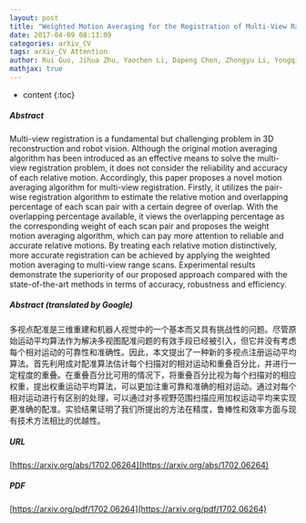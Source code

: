 ```yaml
---
layout: post
title: "Weighted Motion Averaging for the Registration of Multi-View Range Scans"
date: 2017-04-09 08:13:09
categories: arXiv_CV
tags: arXiv_CV Attention
author: Rui Guo, Jihua Zhu, Yaochen Li, Dapeng Chen, Zhongyu Li, Yongqin Zhang
mathjax: true
---
```


* content
{:toc}

##### Abstract
Multi-view registration is a fundamental but challenging problem in 3D reconstruction and robot vision. Although the original motion averaging algorithm has been introduced as an effective means to solve the multi-view registration problem, it does not consider the reliability and accuracy of each relative motion. Accordingly, this paper proposes a novel motion averaging algorithm for multi-view registration. Firstly, it utilizes the pair-wise registration algorithm to estimate the relative motion and overlapping percentage of each scan pair with a certain degree of overlap. With the overlapping percentage available, it views the overlapping percentage as the corresponding weight of each scan pair and proposes the weight motion averaging algorithm, which can pay more attention to reliable and accurate relative motions. By treating each relative motion distinctively, more accurate registration can be achieved by applying the weighted motion averaging to multi-view range scans. Experimental results demonstrate the superiority of our proposed approach compared with the state-of-the-art methods in terms of accuracy, robustness and efficiency.

##### Abstract (translated by Google)
多视点配准是三维重建和机器人视觉中的一个基本而又具有挑战性的问题。尽管原始运动平均算法作为解决多视图配准问题的有效手段已经被引入，但它并没有考虑每个相对运动的可靠性和准确性。因此，本文提出了一种新的多视点注册运动平均算法。首先利用成对配准算法估计每个扫描对的相对运动和重叠百分比，并进行一定程度的重叠。在重叠百分比可用的情况下，将重叠百分比视为每个扫描对的相应权重，提出权重运动平均算法，可以更加注重可靠和准确的相对运动。通过对每个相对运动进行有区别的处理，可以通过对多视野范围扫描应用加权运动平均来实现更准确的配准。实验结果证明了我们所提出的方法在精度，鲁棒性和效率方面与现有技术方法相比的优越性。

##### URL
[https://arxiv.org/abs/1702.06264](https://arxiv.org/abs/1702.06264)

##### PDF
[https://arxiv.org/pdf/1702.06264](https://arxiv.org/pdf/1702.06264)

